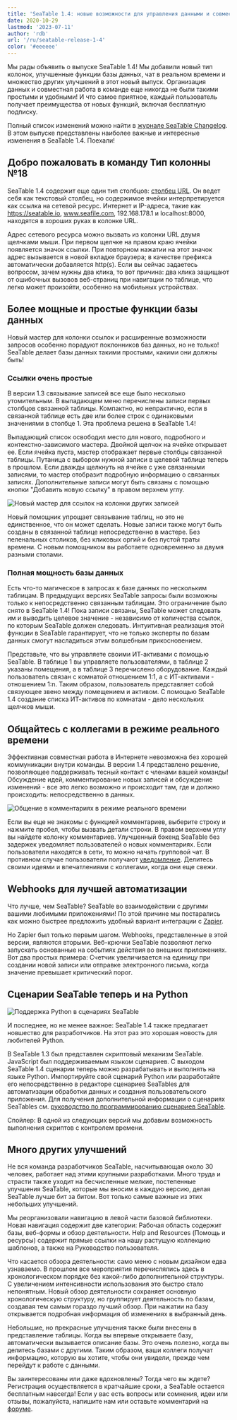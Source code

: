 ```yaml
---
title: 'SeaTable 1.4: новые возможности для управления данными и совместной работы в режиме онлайн - SeaTable'
date: 2020-10-29
lastmod: '2023-07-11'
author: 'rdb'
url: '/ru/seatable-release-1-4'
color: '#eeeeee'
---
```


Мы рады объявить о выпуске SeaTable 1.4! Мы добавили новый тип колонок, улучшенные функции базы данных, чат в реальном времени и множество других улучшений в этот новый выпуск. Организация данных и совместная работа в команде еще никогда не были такими простыми и удобными! И что самое приятное, каждый пользователь получает преимущества от новых функций, включая бесплатную подписку.

Полный список изменений можно найти в [журнале SeaTable Changelog](https://seatable.io/ru/docs/changelog/version-1-4/). В этом выпуске представлены наиболее важные и интересные изменения в SeaTable 1.4. Поехали!

## Добро пожаловать в команду Тип колонны №18

SeaTable 1.4 содержит еще один тип столбцов: [столбец URL](https://seatable.io/ru/docs/handbuch/datenmanagement/feld-typen/#url). Он ведет себя как текстовый столбец, но содержимое ячейки интерпретируется как ссылка на сетевой ресурс. Интернет и IP-адреса, такие как https://seatable.io, www.seafile.com, 192.168.178.1 и localhost:8000, находятся в хороших руках в колонке URL.

Адрес сетевого ресурса можно вызвать из колонки URL двумя щелчками мыши. При первом щелчке на правом краю ячейки появляется значок ссылки. При повторном нажатии на этот значок адрес вызывается в новой вкладке браузера; в качестве префикса автоматически добавляется http(s). Если вы сейчас задаетесь вопросом, зачем нужны два клика, то вот причина: два клика защищают от ошибочных вызовов веб-страниц при навигации по таблице, что легко может произойти, особенно на мобильных устройствах.

## Более мощные и простые функции базы данных

Новый мастер для колонки ссылок и расширенные возможности запросов особенно порадуют поклонников баз данных, но не только! SeaTable делает базы данных такими простыми, какими они должны быть!

### Ссылки очень простые

В версии 1.3 связывание записей все еще было несколько утомительным. В выпадающем меню перечислены записи первых столбцов связанной таблицы. Компактно, но непрактично, если в связанной таблице есть две или более строк с одинаковыми значениями в столбце 1. Эта проблема решена в SeaTable 1.4!

Выпадающий список освободил место для нового, подробного и контекстно-зависимого мастера. Двойной щелчок на ячейке открывает ее. Если ячейка пуста, мастер отображает первые столбцы связанной таблицы. Путаница с выбором нужной записи в целевой таблице теперь в прошлом. Если дважды щелкнуть на ячейке с уже связанными записями, то мастер отобразит подробную информацию о связанных записях. Дополнительные записи могут быть связаны с помощью кнопки "Добавить новую ссылку" в правом верхнем углу.

![Новый мастер для ссылок на колонки других записей](https://seatable.io/wp-content/uploads/2020/10/linking-dialog.png)

Новый помощник упрощает связывание таблиц, но это не единственное, что он может сделать. Новые записи также могут быть созданы в связанной таблице непосредственно в мастере. Без пеленальных столиков, без кликовых оргий и без пустой траты времени. С новым помощником вы работаете одновременно за двумя разными столами.

### Полная мощность базы данных

Есть что-то магическое в запросах к базе данных по нескольким таблицам. В предыдущих версиях SeaTable запросы были возможны только к непосредственно связанным таблицам. Это ограничение было снято в SeaTable 1.4! Пока записи связаны, SeaTable может следовать им и выводить целевое значение - независимо от количества ссылок, по которым SeaTable должен следовать. Интуитивная реализация этой функции в SeaTable гарантирует, что не только эксперты по базам данных смогут насладиться этим волшебным прикосновением.

Представьте, что вы управляете своими ИТ-активами с помощью SeaTable. В таблице 1 вы управляете пользователями, в таблице 2 указаны помещения, а в таблице 3 перечислено оборудование. Каждый пользователь связан с комнатой отношением 1:1, а с ИТ-активами - отношением 1:n. Таким образом, пользователь представляет собой связующее звено между помещением и активом. С помощью SeaTable 1.4 создание списка ИТ-активов по комнатам - дело нескольких щелчков мыши.

## Общайтесь с коллегами в режиме реального времени

Эффективная совместная работа в Интернете невозможна без хорошей коммуникации внутри команды. В версии 1.4 представлено решение, позволяющее поддерживать тесный контакт с членами вашей команды! Обсуждение идей, комментирование новых записей и обсуждение изменений - все это легко возможно и происходит там, где и должно происходить: непосредственно в данных.

![Общение в комментариях в режиме реального времени](https://seatable.io/wp-content/uploads/2020/10/comment-chat.png)

Если вы еще не знакомы с функцией комментариев, выберите строку и нажмите пробел, чтобы вызвать детали строки. В правом верхнем углу вы найдете колонку комментариев. Улучшенный бэкенд SeaTable без задержек уведомляет пользователей о новых комментариях. Если пользователи находятся в сети, то можно начать групповой чат. В противном случае пользователи получают [уведомление](https://seatable.io/ru/docs/handbuch/zusammenarbeit/benachrichtigungen/). Делитесь своими идеями и впечатлениями с коллегами, когда они еще свежи.

## Webhooks для лучшей автоматизации

Что лучше, чем SeaTable? SeaTable во взаимодействии с другими вашими любимыми приложениями! По этой причине мы постарались как можно быстрее предложить удобный вариант интеграции с [Zapier](https://zapier.com/apps/seatable/integrations).

Но Zapier был только первым шагом. Webhooks, представленные в этой версии, являются вторыми. Веб-крючки SeaTable позволяют легко запускать основанные на событиях действия во внешних приложениях. Вот два простых примера: Счетчик увеличивается на единицу при создании новой записи или отправке электронного письма, когда значение превышает критический порог.

## Сценарии SeaTable теперь и на Python

![Поддержка Python в сценариях SeaTable](https://seatable.io/wp-content/uploads/2020/10/python.png)

И последнее, но не менее важное: SeaTable 1.4 также предлагает новшество для разработчиков. На этот раз это хорошая новость для любителей Python.

В SeaTable 1.3 был представлен скриптовый механизм SeaTable. JavaScript был поддерживаемым языком сценариев. С выходом SeaTable 1.4 сценарии теперь можно разрабатывать и выполнять на языке Python. Импортируйте свой сценарий Python или разработайте его непосредственно в редакторе сценариев SeaTables для автоматизации обработки данных и создания пользовательского приложения. Для получения дополнительной информации о сценариях SeaTables см. [руководство по программированию сценариев SeaTable](https://seatable.github.io/seatable-scripts/).

Спойлер: В одной из следующих версий мы добавим возможность выполнения скриптов с контролем времени.

## Много других улучшений

Не вся команда разработчиков SeaTable, насчитывающая около 30 человек, работает над этими крупными разработками. Много труда и страсти также уходит на бесчисленные мелкие, постепенные улучшения SeaTable, которые мы вносим в каждую версию, делая SeaTable лучше бит за битом. Вот только самые важные из этих небольших улучшений.

Мы реорганизовали навигацию в левой части базовой библиотеки. Новая навигация содержит две категории: Рабочая область содержит базы, веб-формы и обзор деятельности. Help and Resources (Помощь и ресурсы) содержит прямые ссылки на нашу растущую коллекцию шаблонов, а также на Руководство пользователя.

Что касается обзора деятельности: само меню с новым дизайном едва узнаваемо. В прошлом все мероприятия перечислялись здесь в хронологическом порядке без какой-либо дополнительной структуры. С увеличением интенсивности использования это быстро стало непонятным. Новый обзор деятельности сохраняет основную хронологическую структуру, но группирует деятельность по базам, создавая тем самым гораздо лучший обзор. При нажатии на базу открывается подробная информация об изменениях в выбранный день.

Небольшие, но прекрасные улучшения также были внесены в представление таблицы. Когда вы впервые открываете базу, автоматически вызывается описание базы. Это очень полезно, когда вы делитесь базами с другими. Таким образом, ваши коллеги получат информацию, которую вы хотите, чтобы они увидели, прежде чем перейдут к работе с данными.

Вы заинтересованы или даже вдохновлены? Тогда чего вы ждете? Регистрация осуществляется в кратчайшие сроки, а SeaTable остается бесплатным навсегда! Если у вас есть вопросы или сомнения, идеи или отзывы, пожалуйста, напишите нам или оставьте комментарий на [форуме](https://forum.seatable.io).

